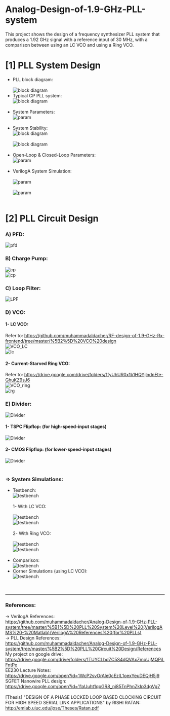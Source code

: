 # Analog-Design-of-1.9-GHz-PLL-system
This project shows the design of a frequency synthesizer PLL system that produces a 1.92 GHz signal with a reference input of 30 MHz, with a comparison between using an LC VCO and using a Ring VCO.

# [1] PLL System Design
* PLL block diagram: <br/> <br/>
![block diagram](https://user-images.githubusercontent.com/27668656/62658668-2ad0df80-b91e-11e9-8d4a-d3cc765fffe7.png) <br/>
* Typical CP PLL system: <br/>
![block diagram](https://user-images.githubusercontent.com/27668656/62659007-1b05cb00-b91f-11e9-99c5-b8b5a7ae3843.png) <br/> <br/>
* System Parameters: <br/>
![param](https://user-images.githubusercontent.com/27668656/62659490-5fde3180-b920-11e9-979b-c036057acc3d.png) <br/> <br/>
* System Stability: <br/>
![block diagram](https://user-images.githubusercontent.com/27668656/62659548-856b3b00-b920-11e9-99d6-d49adb1be322.png) <br/> <br/>
![block diagram](https://user-images.githubusercontent.com/27668656/62659921-910b3180-b921-11e9-9eb4-502424ebd28e.png) <br/> <br/>
* Open-Loop & Closed-Loop Parameters: <br/>
![param](https://user-images.githubusercontent.com/27668656/62660296-8c934880-b922-11e9-9ba5-f65a7b2fa860.png) <br/> <br/>
* VerilogA System Simulation: <br/><br/>
![param](https://user-images.githubusercontent.com/27668656/62660466-f4499380-b922-11e9-8538-fb5a1e3818ac.png) <br/> <br/>
![param](https://user-images.githubusercontent.com/27668656/62660653-86ea3280-b923-11e9-9664-5af6d84cb73a.png) <br/> <br/>

# [2] PLL Circuit Design
### A) PFD:
![pfd](https://user-images.githubusercontent.com/27668656/62662760-f19e6c80-b929-11e9-8c0b-2270e22c45dc.png)
### B) Charge Pump:
![cp](https://user-images.githubusercontent.com/27668656/62663121-3c6cb400-b92b-11e9-98e2-5690f9dfe831.png) <br/>
![cp](https://user-images.githubusercontent.com/27668656/62663200-7473f700-b92b-11e9-957d-f16e4593238d.png) <br/>
### C) Loop Filter:
![LPF](https://user-images.githubusercontent.com/27668656/62663915-480daa00-b92e-11e9-84de-11f998679c88.png) <br/>
### D) VCO:
####   1- LC VCO:
Refer to: https://github.com/muhammadaldacher/RF-design-of-1.9-GHz-Rx-frontend/tree/master/%5B2%5D%20VCO%20design <br/>
![VCO_LC](https://user-images.githubusercontent.com/27668656/62666459-611b5880-b938-11e9-8581-81349e223dcd.png) <br/>
![lc](https://user-images.githubusercontent.com/27668656/62667160-4eeee980-b93b-11e9-91f0-90585d671192.png) <br/>
####   2- Current-Starved Ring VCO:
Refer to: https://drive.google.com/drive/folders/1fyUhUR0x1b1HQYjlndnEte-GhuKZ9sJ6 <br/>
![VCO_ring](https://user-images.githubusercontent.com/27668656/62667249-b147ea00-b93b-11e9-9828-5e5c48a859f0.png) <br/>
![rg](https://user-images.githubusercontent.com/27668656/62667287-dccad480-b93b-11e9-8be8-604a056441ac.png) <br/>
### E) Divider:
![Divider](https://user-images.githubusercontent.com/27668656/62671403-9c735280-b94b-11e9-9dae-725af9e789dd.png) <br/>
####   1- TSPC Flipflop: (for high-speed-input stages)
![Divider](https://user-images.githubusercontent.com/27668656/62671736-ddb83200-b94c-11e9-936c-c4115550a676.png) <br/>
####   2- CMOS Flipflop: (for lower-speed-input stages)
![Divider](https://user-images.githubusercontent.com/27668656/62671766-f9233d00-b94c-11e9-9f22-335821989829.png) <br/><br/>
### => System Simulations:
* Testbench: <br/>
![testbench](https://user-images.githubusercontent.com/27668656/62714322-31f5fd00-b9b3-11e9-9195-c4de03f77e76.png) <br/><br/>
1- With LC VCO:<br/><br/>
![testbench](https://user-images.githubusercontent.com/27668656/62722887-3bd42c00-b9c4-11e9-8104-983facd119e0.png)<br/>
![testbench](https://user-images.githubusercontent.com/27668656/62722993-7d64d700-b9c4-11e9-8943-de98e37c59e4.png)<br/><br/>
2- With Ring VCO:<br/><br/>
![testbench](https://user-images.githubusercontent.com/27668656/62723086-b0a76600-b9c4-11e9-8d68-4302d8f43c76.png)<br/>
![testbench](https://user-images.githubusercontent.com/27668656/62723139-d2085200-b9c4-11e9-91e7-582b2454d14b.png)<br/><br/>
* Comparison: <br/>
![testbench](https://user-images.githubusercontent.com/27668656/62723307-3f1be780-b9c5-11e9-8c92-e8a3078d82b7.png) <br/>
* Corner Simulations (using LC VCO): <br/>
![testbench](https://user-images.githubusercontent.com/27668656/62723399-79858480-b9c5-11e9-9c52-58a03a76ef8c.png)<br/><br/><br/>
*****************
### References:
-> VerilogA References:<br/>
https://github.com/muhammadaldacher/Analog-Design-of-1.9-GHz-PLL-system/tree/master/%5B1%5D%20PLL%20System%20Level%20(VerilogAMS%20-%20Matlab)/VerilogA%20References%20(for%20PLLs) <br/>
-> PLL Design References: <br/>
https://github.com/muhammadaldacher/Analog-Design-of-1.9-GHz-PLL-system/tree/master/%5B2%5D%20PLL%20Circuit%20Design/References <br/>
My project on google drive:<br/>
https://drive.google.com/drive/folders/1TUYCLbdZC5S4dQVAxZmoUjMQPiLFntPe <br/>
EE230 Lecture Notes:<br/>
https://drive.google.com/open?id=1WcP2svOrAle0cEzlL1oexYeuDEQjH5j9 <br/>
SGFET Nanowire PLL design:<br/>
https://drive.google.com/open?id=11aUuht1qpGR8_nj85TnPhnZkIp3dgVg7 <br/><br/>
[Thesis] "DESIGN OF A PHASE LOCKED LOOP BASED CLOCKING CIRCUIT FOR HIGH SPEED SERIAL LINK APPLICATIONS" by RISHI RATAN: <br/>
http://emlab.uiuc.edu/jose/Theses/Ratan.pdf <br/>
